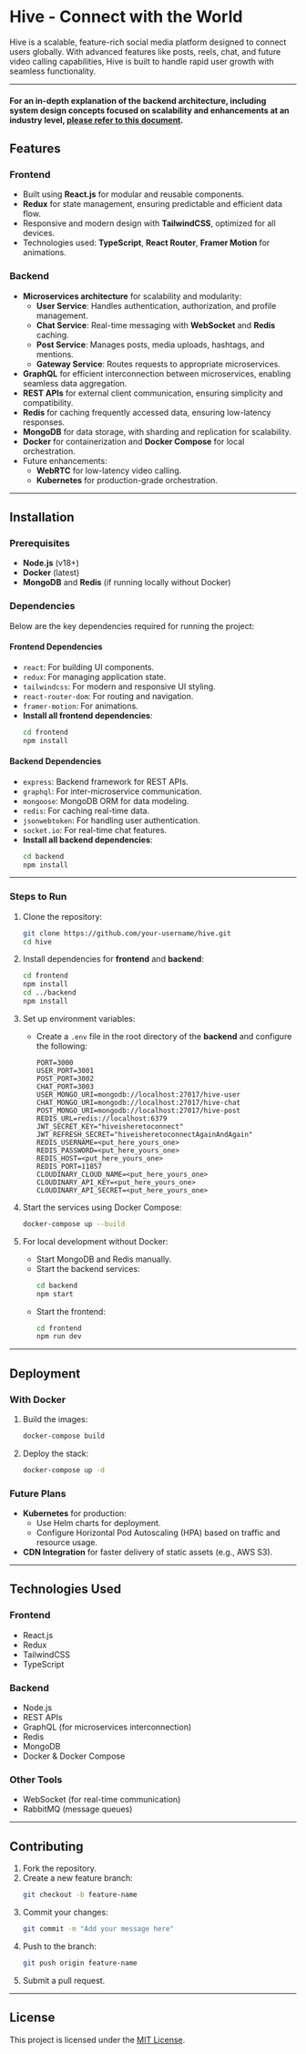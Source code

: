 # Hive - Connect with the World

Hive is a scalable, feature-rich social media platform designed to connect users globally. With advanced features like posts, reels, chat, and future video calling capabilities, Hive is built to handle rapid user growth with seamless functionality.

---

#### For an in-depth explanation of the backend architecture, including system design concepts focused on scalability and enhancements at an industry level, [please refer to this document](https://docs.google.com/document/d/1bbuZtO_GYk09vSegyYA2ed-gD-WyXbhfCkMWCGpG6TU/edit?usp=sharing).

## Features

### **Frontend**
- Built using **React.js** for modular and reusable components.
- **Redux** for state management, ensuring predictable and efficient data flow.
- Responsive and modern design with **TailwindCSS**, optimized for all devices.
- Technologies used: **TypeScript**, **React Router**, **Framer Motion** for animations.

### **Backend**
- **Microservices architecture** for scalability and modularity:
  - **User Service**: Handles authentication, authorization, and profile management.
  - **Chat Service**: Real-time messaging with **WebSocket** and **Redis** caching.
  - **Post Service**: Manages posts, media uploads, hashtags, and mentions.
  - **Gateway Service**: Routes requests to appropriate microservices.
- **GraphQL** for efficient interconnection between microservices, enabling seamless data aggregation.
- **REST APIs** for external client communication, ensuring simplicity and compatibility.
- **Redis** for caching frequently accessed data, ensuring low-latency responses.
- **MongoDB** for data storage, with sharding and replication for scalability.
- **Docker** for containerization and **Docker Compose** for local orchestration.
- Future enhancements:
  - **WebRTC** for low-latency video calling.
  - **Kubernetes** for production-grade orchestration.

---

## Installation

### Prerequisites
- **Node.js** (v18+)
- **Docker** (latest)
- **MongoDB** and **Redis** (if running locally without Docker)

### Dependencies
Below are the key dependencies required for running the project:

#### **Frontend Dependencies**
- `react`: For building UI components.
- `redux`: For managing application state.
- `tailwindcss`: For modern and responsive UI styling.
- `react-router-dom`: For routing and navigation.
- `framer-motion`: For animations.
- **Install all frontend dependencies**:
  ```bash
  cd frontend
  npm install
  ```

#### **Backend Dependencies**
- `express`: Backend framework for REST APIs.
- `graphql`: For inter-microservice communication.
- `mongoose`: MongoDB ORM for data modeling.
- `redis`: For caching real-time data.
- `jsonwebtoken`: For handling user authentication.
- `socket.io`: For real-time chat features.
- **Install all backend dependencies**:
  ```bash
  cd backend
  npm install
  ```

---

### Steps to Run
1. Clone the repository:
   ```bash
   git clone https://github.com/your-username/hive.git
   cd hive
   ```

2. Install dependencies for **frontend** and **backend**:
   ```bash
   cd frontend
   npm install
   cd ../backend
   npm install
   ```

3. Set up environment variables:
   - Create a `.env` file in the root directory of the **backend** and configure the following:
     ```env
     PORT=3000
     USER_PORT=3001
     POST_PORT=3002
     CHAT_PORT=3003
     USER_MONGO_URI=mongodb://localhost:27017/hive-user
     CHAT_MONGO_URI=mongodb://localhost:27017/hive-chat
     POST_MONGO_URI=mongodb://localhost:27017/hive-post
     REDIS_URL=redis://localhost:6379
     JWT_SECRET_KEY="hiveisheretoconnect"
     JWT_REFRESH_SECRET="hiveisheretoconnectAgainAndAgain"
     REDIS_USERNAME=<put_here_yours_one>
     REDIS_PASSWORD=<put_here_yours_one>
     REDIS_HOST=<put_here_yours_one>
     REDIS_PORT=11857
     CLOUDINARY_CLOUD_NAME=<put_here_yours_one>
     CLOUDINARY_API_KEY=<put_here_yours_one>
     CLOUDINARY_API_SECRET=<put_here_yours_one>
     ```

4. Start the services using Docker Compose:
   ```bash
   docker-compose up --build
   ```

5. For local development without Docker:
   - Start MongoDB and Redis manually.
   - Start the backend services:
     ```bash
     cd backend
     npm start
     ```
   - Start the frontend:
     ```bash
     cd frontend
     npm run dev
     ```

---

## Deployment

### With Docker
1. Build the images:
   ```bash
   docker-compose build
   ```

2. Deploy the stack:
   ```bash
   docker-compose up -d
   ```

### Future Plans
- **Kubernetes** for production:
  - Use Helm charts for deployment.
  - Configure Horizontal Pod Autoscaling (HPA) based on traffic and resource usage.
- **CDN Integration** for faster delivery of static assets (e.g., AWS S3).

---

## Technologies Used

### **Frontend**
- React.js
- Redux
- TailwindCSS
- TypeScript

### **Backend**
- Node.js
- REST APIs
- GraphQL (for microservices interconnection)
- Redis
- MongoDB
- Docker & Docker Compose

### **Other Tools**
- WebSocket (for real-time communication)
- RabbitMQ (message queues)

---

## Contributing

1. Fork the repository.
2. Create a new feature branch:
   ```bash
   git checkout -b feature-name
   ```
3. Commit your changes:
   ```bash
   git commit -m "Add your message here"
   ```
4. Push to the branch:
   ```bash
   git push origin feature-name
   ```
5. Submit a pull request.

---

## License
This project is licensed under the [MIT License](LICENSE).
```
